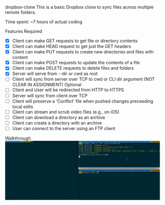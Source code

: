 dropbox-clone
This is a basic Dropbox clone to sync files across multiple remote folders.

Time spent: ~7 hours of actual coding

Features
Required

* [X] Client can make GET requests to get file or directory contents
* [X] Client can make HEAD request to get just the GET headers
* [X] Client can make PUT requests to create new directories and files with content
* [X] Client can make POST requests to update the contents of a file
* [X] Client can make DELETE requests to delete files and folders
* [X] Server will serve from --dir or cwd as root
* [ ] Client will sync from server over TCP to cwd or CLI dir argument (NOT CLEAR IN ASSIGNMENT)
Optional
* [ ] Client and User will be redirected from HTTP to HTTPS
* [ ] Server will sync from client over TCP
* [ ] Client will preserve a 'Conflict' file when pushed changes preceeding local edits
* [ ] Client can stream and scrub video files (e.g., on iOS)
* [ ] Client can download a directory as an archive
* [ ] Client can create a directory with an archive
* [ ] User can connect to the server using an FTP client

Walkthrough
![GIF Walkthrough](dropbox-clone.gif "Dropbox Clone Walkthrough")

